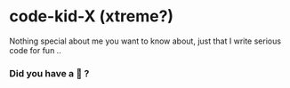 # code-kid-X (xtreme?)

Nothing special about me you want to know about, just that I write serious code for fun ..

### Did you have a 🍿 ?
